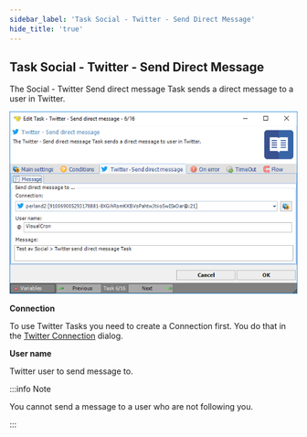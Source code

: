 ```yaml
---
sidebar_label: 'Task Social - Twitter - Send Direct Message'
hide_title: 'true'
---
```


## Task Social - Twitter - Send Direct Message

The Social - Twitter Send direct message Task sends a direct message to a user in Twitter.

![](../../../static/img/tasksocialtwittersenddirectmessage.png)

**Connection**

To use Twitter Tasks you need to create a Connection first. You do that in the [Twitter Connection](connection-twitter) dialog.
 
**User name**

Twitter user to send message to.
 
:::info Note

You cannot send a message to a user who are not following you.

:::